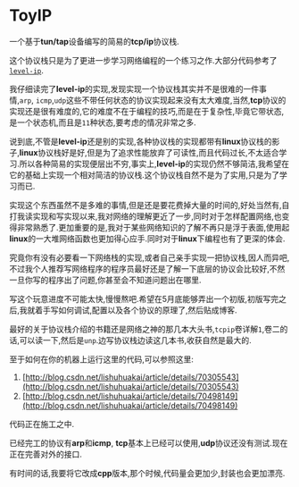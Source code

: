 # ToyIP
一个基于**tun/tap**设备编写的简易的**tcp/ip**协议栈.

这个协议栈只是为了更进一步学习网络编程的一个练习之作.大部分代码参考了[`level-ip`](https://github.com/saminiir/level-ip).

我仔细读完了**level-ip**的实现,发现实现一个协议栈其实并不是很难的一件事情,`arp`, `icmp`,`udp`这些不带任何状态的协议实现起来没有太大难度,当然,**tcp**协议的实现还是很有难度的,它的难度不在于编程的技巧,而是在于复杂性,毕竟它带状态,是一个状态机,而且是`11`种状态,要考虑的情况非常之多.

说到底,不管是**level-ip**还是别的实现,各种协议栈的实现都带有**linux**协议栈的影子,**linux**协议栈好是好,但是为了追求性能放弃了可读性,而且代码过长,不太适合学习.所以各种简易的实现便层出不穷,事实上,**level-ip**的实现仍然不够简洁,我希望在它的基础上实现一个相对简洁的协议栈.这个协议栈自然不是为了实用,只是为了学习而已.

实现这个东西虽然不是多难的事情,但是还是要花费掉大量的时间的,好处当然有,自打我读实现和写实现以来,我对网络的理解更近了一步,同时对于怎样配置网络,也变得非常熟悉了.更加重要的是,我对于某些网络知识的了解不再只是浮于表面,使用起**linux**的一大堆网络函数也更加得心应手.同时对于**linux**下编程也有了更深的体会.

究竟你有没有必要看一下网络栈的实现,或者自己亲手实现一把协议栈,因人而异吧,不过我个人推荐写网络程序的程序员最好还是了解一下底层的协议会比较好,不然一旦你写的程序出了问题,你甚至会不知道问题出在哪里.



写这个玩意进度不可能太快,慢慢熬吧.希望在5月底能够弄出一个初版,初版写完之后,我就着手写如何调试,配置以及各个协议的原理了,然后贴成博客.




最好的关于协议栈介绍的书籍还是网络之神的那几本大头书,`tcpip`卷详解`1`,卷二的话,可以读一下,然后是`unp`.边写协议栈边读这几本书,收获自然是最大的.


至于如何在你的机器上运行这里的代码,可以参照这里:
1. [http://blog.csdn.net/lishuhuakai/article/details/70305543](http://blog.csdn.net/lishuhuakai/article/details/70305543)
2. [http://blog.csdn.net/lishuhuakai/article/details/70498149](http://blog.csdn.net/lishuhuakai/article/details/70498149)

代码正在施工之中.

已经完工的协议有**arp**和**icmp**, **tcp**基本上已经可以使用,**udp**协议还没有测试.现在正在完善对外的接口.

有时间的话,我要将它改成**cpp**版本,那个时候,代码量会更加少,封装也会更加漂亮.

